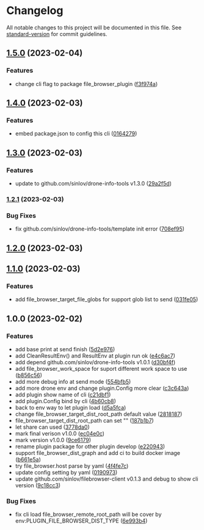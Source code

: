 # Changelog

All notable changes to this project will be documented in this file. See [standard-version](https://github.com/conventional-changelog/standard-version) for commit guidelines.

## [1.5.0](https://github.com/sinlov/drone-file-browser-plugin/compare/v1.4.0...v1.5.0) (2023-02-04)


### Features

* change cli flag to package file_browser_plugin ([f3f974a](https://github.com/sinlov/drone-file-browser-plugin/commit/f3f974ada8d9a84ac0fac3a8f50c7b50d3f867f7))

## [1.4.0](https://github.com/sinlov/drone-file-browser-plugin/compare/v1.3.0...v1.4.0) (2023-02-03)


### Features

* embed package.json to config this cli ([0164279](https://github.com/sinlov/drone-file-browser-plugin/commit/016427917a3ba15c68cc995627e83fb9cdecd74a))

## [1.3.0](https://github.com/sinlov/drone-file-browser-plugin/compare/v1.2.1...v1.3.0) (2023-02-03)


### Features

* update to github.com/sinlov/drone-info-tools v1.3.0 ([29a2f5d](https://github.com/sinlov/drone-file-browser-plugin/commit/29a2f5d9b1de95e0e5bfd285df7fefd7b166df5f))

### [1.2.1](https://github.com/sinlov/drone-file-browser-plugin/compare/v1.2.0...v1.2.1) (2023-02-03)


### Bug Fixes

* fix github.com/sinlov/drone-info-tools/template init error ([708ef95](https://github.com/sinlov/drone-file-browser-plugin/commit/708ef955be44d4110d467ca6dee2143ef8105df9))

## [1.2.0](https://github.com/sinlov/drone-file-browser-plugin/compare/v1.1.0...v1.2.0) (2023-02-03)

## [1.1.0](https://github.com/sinlov/drone-file-browser-plugin/compare/v1.0.0...v1.1.0) (2023-02-03)


### Features

* add file_browser_target_file_globs for support glob list to send ([031fe05](https://github.com/sinlov/drone-file-browser-plugin/commit/031fe05a09be1181f9f56f4339e29f27003c22fb))

## 1.0.0 (2023-02-02)


### Features

* add base print at send finish ([5d2e976](https://github.com/sinlov/drone-file-browser-plugin/commit/5d2e9766255749ac5661fc62defa19af2fe85a23))
* add CleanResultEnv() and ResultEnv at plugin run ok ([e4c6ac7](https://github.com/sinlov/drone-file-browser-plugin/commit/e4c6ac73bc986ba6bf00170601c1ad210c599dde))
* add depend github.com/sinlov/drone-info-tools v1.0.1 ([d30bf4f](https://github.com/sinlov/drone-file-browser-plugin/commit/d30bf4fd1bc767783e593add361410afb9db3666))
* add file_browser_work_space for suport different work space to use ([b856c56](https://github.com/sinlov/drone-file-browser-plugin/commit/b856c56d4a1742a943db0377440b095f0e196590))
* add more debug info at send mode ([554bfb5](https://github.com/sinlov/drone-file-browser-plugin/commit/554bfb5fc0a59d573c630edd472714dae446bfad))
* add more drone env and change plugin.Config more clear ([c3c643a](https://github.com/sinlov/drone-file-browser-plugin/commit/c3c643acd283ea955dec90b65f4ea29e9c2e60e7))
* add plugin show name of cli ([c21dbf1](https://github.com/sinlov/drone-file-browser-plugin/commit/c21dbf1f5d71085e6a0fe253f343fdf457818154))
* add plugin.Config bind by cli ([4b60cb8](https://github.com/sinlov/drone-file-browser-plugin/commit/4b60cb8ba42ca439ae97bd2c4070601b87ecc745))
* back to env way to let plugin load ([d5a5fca](https://github.com/sinlov/drone-file-browser-plugin/commit/d5a5fca88fbef8d8edcff09e95dcaf76f6d4f864))
* change file_browser_target_dist_root_path default value ([2818187](https://github.com/sinlov/drone-file-browser-plugin/commit/2818187601a1ad674d3a7fc33ddcb251cf22d401))
* file_browser_target_dist_root_path can set "" ([187b1b7](https://github.com/sinlov/drone-file-browser-plugin/commit/187b1b775eff0339f54490fd9acd430931833de4))
* let share can used ([3778da0](https://github.com/sinlov/drone-file-browser-plugin/commit/3778da0f0d497df3c58825053eb180cc0bf39fed))
* mark final verison v1.0.0 ([ec04e0c](https://github.com/sinlov/drone-file-browser-plugin/commit/ec04e0cb0a6f7ffc85bf304ff36378a587f5e85c))
* mark version v1.0.0 ([9ce6179](https://github.com/sinlov/drone-file-browser-plugin/commit/9ce6179663b3f1edf7f7e9f7fcd1b3089eb84dba))
* rename plugin package for other plugin develop ([e220943](https://github.com/sinlov/drone-file-browser-plugin/commit/e220943f2b36daab9bd09d6c9a73a55d49d51958))
* support file_browser_dist_graph and add ci to build docker image ([b661e5a](https://github.com/sinlov/drone-file-browser-plugin/commit/b661e5a15aec013f4a3758e75b9b778af31fad3e))
* try file_browser.host parse by yaml ([4f4fe7c](https://github.com/sinlov/drone-file-browser-plugin/commit/4f4fe7c253e23763fedc8f3d27f907742578acec))
* update config setting by yaml ([0190973](https://github.com/sinlov/drone-file-browser-plugin/commit/01909730b33ab896013886d095690d40aed92f7e))
* update github.com/sinlov/filebrowser-client v0.1.3 and debug to show cli version ([9c18cc3](https://github.com/sinlov/drone-file-browser-plugin/commit/9c18cc31a14eb5b3fdc83909f8c692a2662b8e8a))


### Bug Fixes

* fix cli load file_browser_remote_root_path will be cover by env:PLUGIN_FILE_BROWSER_DIST_TYPE ([6e993b4](https://github.com/sinlov/drone-file-browser-plugin/commit/6e993b44d03d99ad26713e14e9507a774fe0b387))
